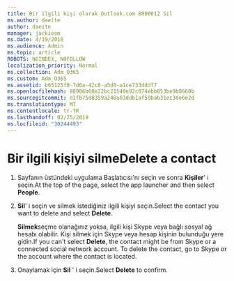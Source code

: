 ```yaml
---
title: Bir ilgili kişi olarak Outlook.com 8000012 Sil
ms.author: daeite
author: daeite
manager: jackiesm
ms.date: 4/19/2018
ms.audience: Admin
ms.topic: article
ROBOTS: NOINDEX, NOFOLLOW
localization_priority: Normal
ms.collection: Adm_O365
ms.custom: Adm_O365
ms.assetid: b65125f0-7d6a-42c8-a5d8-a1ce733dddf7
ms.openlocfilehash: 88906b68e22bc21549e92c074ebb053be9b8660b
ms.sourcegitcommit: d1fb75d8359a248a03ddb1af50bab31ec3de6e2d
ms.translationtype: MT
ms.contentlocale: tr-TR
ms.lasthandoff: 02/25/2019
ms.locfileid: "30244493"
---
```

# <a name="delete-a-contact"></a><span data-ttu-id="081a9-102">Bir ilgili kişiyi silme</span><span class="sxs-lookup"><span data-stu-id="081a9-102">Delete a contact</span></span>

1. <span data-ttu-id="081a9-103">Sayfanın üstündeki uygulama Başlatıcısı'nı seçin ve sonra **Kişiler**' i seçin.</span><span class="sxs-lookup"><span data-stu-id="081a9-103">At the top of the page, select the app launcher  and then select **People**.</span></span> 
    
2. <span data-ttu-id="081a9-104">**Sil**' i seçin ve silmek istediğiniz ilgili kişiyi seçin.</span><span class="sxs-lookup"><span data-stu-id="081a9-104">Select the contact you want to delete and select **Delete**.</span></span>
    
    <span data-ttu-id="081a9-p101">**Silmek**seçme olanağınız yoksa, ilgili kişi Skype veya bağlı sosyal ağ hesabı olabilir. Kişi silmek için Skype veya hesap kişinin bulunduğu yere gidin.</span><span class="sxs-lookup"><span data-stu-id="081a9-p101">If you can't select **Delete**, the contact might be from Skype or a connected social network account. To delete the contact, go to Skype or the account where the contact is located.</span></span>
    
3. <span data-ttu-id="081a9-107">Onaylamak için **Sil** ' i seçin.</span><span class="sxs-lookup"><span data-stu-id="081a9-107">Select **Delete** to confirm.</span></span> 
    

